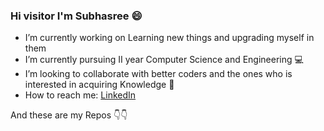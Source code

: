 ### Hi visitor I'm Subhasree :smile:

- I’m currently working on Learning new things and upgrading myself in them
- I’m currently pursuing II year Computer Science and Engineering :computer:
- I’m looking to collaborate with better coders and the ones who is interested in acquiring Knowledge :green_book:
- How to reach me: [LinkedIn](https://www.linkedin.com/in/subhasreem/) 
 
And these are my Repos :point_down::point_down:
